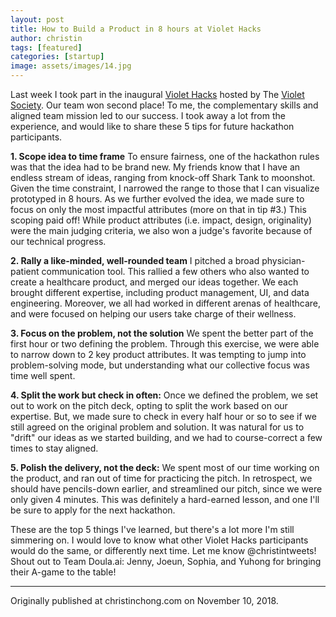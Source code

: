 ```yaml
---
layout: post
title: How to Build a Product in 8 hours at Violet Hacks
author: christin
tags: [featured]
categories: [startup]
image: assets/images/14.jpg
---
```

Last week I took part in the inaugural [Violet Hacks](https://www.facebook.com/events/2238973432842379/) hosted by The [Violet Society](https://thevioletsociety.com). Our team won second place! To me, the complementary skills and aligned team mission led to our success. I took away a lot from the experience, and would like to share these 5 tips for future hackathon participants.

**1. Scope idea to time frame**
To ensure fairness, one of the hackathon rules was that the idea had to be brand new. My friends know that I have an endless stream of ideas, ranging from knock-off Shark Tank to moonshot. Given the time constraint, I narrowed the range to those that I can visualize prototyped in 8 hours. As we further evolved the idea, we made sure to focus on only the most impactful attributes (more on that in tip #3.) This scoping paid off! While product attributes (i.e. impact, design, originality) were the main judging criteria, we also won a judge's favorite because of our technical progress.

**2. Rally a like-minded, well-rounded team**
I pitched a broad physician-patient communication tool. This rallied a few others who also wanted to create a healthcare product, and merged our ideas together. We each brought different expertise, including product management, UI, and data engineering. Moreover, we all had worked in different arenas of healthcare, and were focused on helping our users take charge of their wellness.

**3. Focus on the problem, not the solution**
We spent the better part of the first hour or two defining the problem. Through this exercise, we were able to narrow down to 2 key product attributes. It was tempting to jump into problem-solving mode, but understanding what our collective focus was time well spent.

**4. Split the work but check in often:**
Once we defined the problem, we set out to work on the pitch deck, opting to split the work based on our expertise. But, we made sure to check in every half hour or so to see if we still agreed on the original problem and solution. It was natural for us to "drift" our ideas as we started building, and we had to course-correct a few times to stay aligned.

**5. Polish the delivery, not the deck:**
We spent most of our time working on the product, and ran out of time for practicing the pitch. In retrospect, we should have pencils-down earlier, and streamlined our pitch, since we were only given 4 minutes. This was definitely a hard-earned lesson, and one I'll be sure to apply for the next hackathon.

These are the top 5 things I've learned, but there's a lot more I'm still simmering on. I would love to know what other Violet Hacks participants would do the same, or differently next time. Let me know @christintweets!
Shout out to Team Doula.ai: Jenny, Joeun, Sophia, and Yuhong for bringing their A-game to the table!

---

Originally published at christinchong.com on November 10, 2018.
